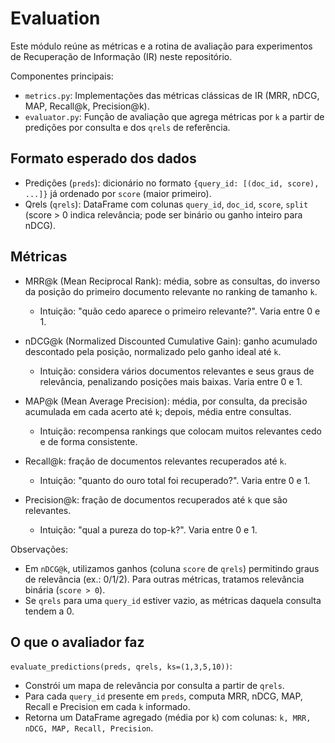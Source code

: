 # Evaluation

Este módulo reúne as métricas e a rotina de avaliação para experimentos de Recuperação de Informação (IR) neste repositório.

Componentes principais:
- `metrics.py`: Implementações das métricas clássicas de IR (MRR, nDCG, MAP, Recall@k, Precision@k).
- `evaluator.py`: Função de avaliação que agrega métricas por `k` a partir de predições por consulta e dos `qrels` de referência.

## Formato esperado dos dados

- Predições (`preds`): dicionário no formato `{query_id: [(doc_id, score), ...]}` já ordenado por `score` (maior primeiro).
- Qrels (`qrels`): DataFrame com colunas `query_id`, `doc_id`, `score`, `split` (score > 0 indica relevância; pode ser binário ou ganho inteiro para nDCG).

## Métricas

- MRR@k (Mean Reciprocal Rank): média, sobre as consultas, do inverso da posição do primeiro documento relevante no ranking de tamanho `k`.
  - Intuição: "quão cedo aparece o primeiro relevante?". Varia entre 0 e 1.

- nDCG@k (Normalized Discounted Cumulative Gain): ganho acumulado descontado pela posição, normalizado pelo ganho ideal até `k`.
  - Intuição: considera vários documentos relevantes e seus graus de relevância, penalizando posições mais baixas. Varia entre 0 e 1.

- MAP@k (Mean Average Precision): média, por consulta, da precisão acumulada em cada acerto até `k`; depois, média entre consultas.
  - Intuição: recompensa rankings que colocam muitos relevantes cedo e de forma consistente.

- Recall@k: fração de documentos relevantes recuperados até `k`.
  - Intuição: "quanto do ouro total foi recuperado?". Varia entre 0 e 1.

- Precision@k: fração de documentos recuperados até `k` que são relevantes.
  - Intuição: "qual a pureza do top-k?". Varia entre 0 e 1.

Observações:
- Em `nDCG@k`, utilizamos ganhos (coluna `score` de `qrels`) permitindo graus de relevância (ex.: 0/1/2). Para outras métricas, tratamos relevância binária (`score > 0`).
- Se `qrels` para uma `query_id` estiver vazio, as métricas daquela consulta tendem a 0.

## O que o avaliador faz

`evaluate_predictions(preds, qrels, ks=(1,3,5,10))`:
- Constrói um mapa de relevância por consulta a partir de `qrels`.
- Para cada `query_id` presente em `preds`, computa MRR, nDCG, MAP, Recall e Precision em cada `k` informado.
- Retorna um DataFrame agregado (média por `k`) com colunas: `k, MRR, nDCG, MAP, Recall, Precision`.